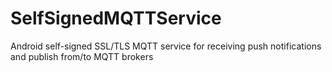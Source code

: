 SelfSignedMQTTService
=====================

Android self-signed SSL/TLS MQTT service for receiving push notifications and publish from/to MQTT brokers

